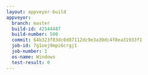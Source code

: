 ```yaml
---
layout: appveyor-build
appveyor:
  branch: master
  build-id: 42544487
  build-number: 500
  commit: 64b323f83dc0d87112dc9e3a30dc4f8ea31933f1
  job-id: 7g1oej9mpi6crgj1
  job-number: 1
  os-name: Windows
  test-result: 0
---
```

